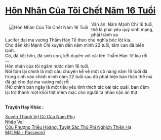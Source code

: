 <a href="https://utruyen.com/hon-nhan-cua-toi-chet-nam-16-tuoi/25395/" title="Hôn Nhân Của Tôi Chết Năm 16 Tuổi"><h1>Hôn Nhân Của Tôi Chết Năm 16 Tuổi</h1></a><div style="display:table"><img align="right" style="float: left; padding: 10px;" src="https://utruyen.com/images/story/200x260/hon-nhan-cua-toi-chet-nam-16-tuoi.jpg" alt="Hôn Nhân Của Tôi Chết Năm 16 Tuổi">Văn án: Năm Mạnh Chi 16 tuổi, thề là phải yêu quý sinh mạng, phải tránh xa<br /> Lucifer đại ma vương Thẩm Hàn Tế theo chủ nghĩa bóc lột kia.<br /> Cho đến khi Mạnh Chi xuyên đến năm mình 22 tuổi, tâm can đã biến<br /> lạnh.<br /> Cô, đã kết hôn, đã sinh con, kết duyên với cái tên Thẩm Hàn Tế kia rồi.<br /> --<br /> Hôn nhân của tôi ngâm nước năm 16 tuổi.<br /> Nói tóm lại chính là một câu chuyện kể về một cô nàng năm 16 tuổi đã<br /> trùng sinh vào chính mình năm 22 tuổi sau đó phát hiện bản thân thế mà<br /> đã gã cho đại ma vương mất rồi.<br /> [Nữ chính ban ngày là một tiểu yêu tinh thích tác oai tác quái, ban đêm<br /> lại trở thành một khối thịt mềm mặc cho người ta nhào nặn ăn thịt</div><p><br><b>Truyện Hay Khác :</b></p><a href="https://utruyen.com/xuyen-thanh-vo-cu-cua-nam-phu/21817/" alt="Xuyên Thành Vợ Cũ Của Nam Phụ">Xuyên Thành Vợ Cũ Của Nam Phụ</a><br/><a href="https://github.com/quanluxury/dammy/tree/master/truyenhay/19486/" alt="Nhập Vai">Nhập Vai</a><br/><a href="https://github.com/mlquan/truyenhay/tree/master/truyenhay/24819/" alt="Cửu Phượng Triều Hoàng: Tuyệt Sắc Thú Phi Nghịch Thiên Hạ">Cửu Phượng Triều Hoàng: Tuyệt Sắc Thú Phi Nghịch Thiên Hạ</a><br/><a href="https://github.com/quanluxury/ngontinhhot/tree/master/truyenhay/20537/" alt="Mật Mã - Password">Mật Mã - Password</a><br/>